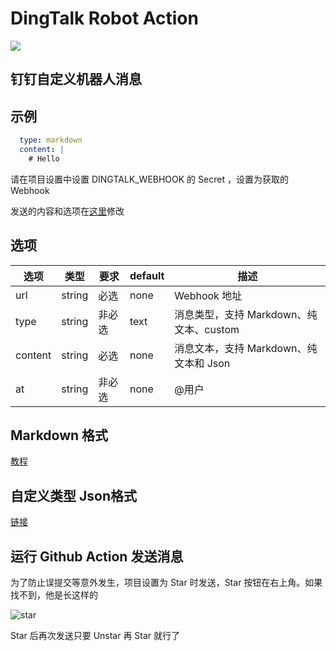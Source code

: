 # DingTalk Robot Action

![](https://github.com/fifsky/dingtalk-action/workflows/dingtalk/badge.svg)

## 钉钉自定义机器人消息

##  示例

```yml
  type: markdown
  content: |
    # Hello
```

请在项目设置中设置 DINGTALK_WEBHOOK 的 Secret ，设置为获取的 Webhook

发送的内容和选项在[这里](https://github.com/Galaxy-Studio-Team/DingTalk-Robot-Action/blob/master/.github/workflows/dingtalk.yml)修改

## 选项

| 选项    | 类型   | 要求   | default | 描述                                    |
| ------- | ------ | ------ | ------- | --------------------------------------- |
| url     | string | 必选   | none    | Webhook 地址                            |
| type    | string | 非必选 | text    | 消息类型，支持 Markdown、纯文本、custom |
| content | string | 必选   | none    | 消息文本，支持 Markdown、纯文本和 Json  |
| at      | string | 非必选 | none    | @用户                                   |

## Markdown 格式

[教程](https://lab.github.com/githubtraining/communicating-using-markdown)

## 自定义类型 Json格式

[链接](https://ding-doc.dingtalk.com/doc#/serverapi2/qf2nxq)

## 运行 Github Action 发送消息

为了防止误提交等意外发生，项目设置为 Star 时发送，Star 按钮在右上角。如果找不到，他是长这样的

![star](https://raw.githubusercontent.com/Galaxy-Studio-Team/DingTalk-Robot-Action/master/star.jpg?token=APIY2YRQSL56XHYLBLMPZKC6XIIEG)

Star 后再次发送只要 Unstar 再 Star 就行了
